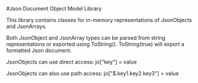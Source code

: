 #Json Document Object Model Library

This library contains classes for in-memory representations of JsonObjects and JsonArrays.

Both JsonObject and JsonArray types can be parsed from string representations or exported using ToString(). ToString(true) will export a formatted Json document.

JsonObjects can use direct access: jo["key"] = value

JsonObjects can also use path access: jo["$.key1.key2.key3"] = value